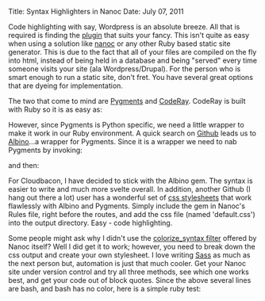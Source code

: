 Title: Syntax Highlighters in Nanoc
Date: July 07, 2011

Code highlighting with say, Wordpress is an absolute breeze. All that is required is finding the [plugin][1] that suits your fancy. This isn't quite as easy when using a solution like [nanoc][2] or any other Ruby based static site generator. This is due to the fact that all of your files are compiled on the fly into html, instead of being held in a database and being "served" every time someone visits your site (ala Wordpress/Drupal). For the person who is smart enough to run a static site, don't fret. You have several great options that are dyeing for implementation.

The two that come to mind are [Pygments][3] and [CodeRay][4]. CodeRay is built with Ruby so it is as easy as:  

<script src="https://gist.github.com/2710950.js?file=gem install"></script>

However, since Pygments is Python specific, we need a little wrapper to make it work in our Ruby environment. A quick search on [Github][5] leads us to [Albino][6]...a wrapper for Pygments. Since it is a wrapper we need to nab Pygments by invoking:  

<script src="https://gist.github.com/2710950.js?file=pygmrents"></script>

and then:  

<script src="https://gist.github.com/2710950.js?file=gem albino"></script>

For Cloudbacon, I have decided to stick with the Albino gem. The syntax is easier to write and much more svelte overall. In addition, another Github (I hang out there a lot) user has a wonderful set of [css stylesheets][7] that work flawlessly with Albino and Pygments. Simply include the gem in Nanoc's Rules file, right before the routes, and add the css file (named 'default.css') into the output directory. Easy - code highlighting.

Some people might ask why I didn't use the [colorize_syntax filter][8] offered by Nanoc itself? Well I did get it to work; however, you need to break down the css output and create your own stylesheet. I love writing [Sass][9] as much as the next person but, automation is just that much cooler. Get your Nanoc site under version control and try all three methods, see which one works best, and get your code out of block quotes. Since the above several lines are bash, and bash has no color, here is a simple ruby test:  

<script src="https://gist.github.com/2710950.js?file=hello world"></script>

[9]:http://sass-lang.com/
[8]:http://nanoc.stoneship.org/docs/api/3.1/Nanoc3/Filters/ColorizeSyntax.html
[7]:https://github.com/richleland/pygments-css
[6]:https://github.com/github/albino
[5]:https://github.com/
[4]:http://coderay.rubychan.de/
[3]:http://pygments.org/
[2]:http://nanoc.stoneship.org/
[1]:http://wordpress.org/extend/plugins/search.php?q=code+highlighting 
